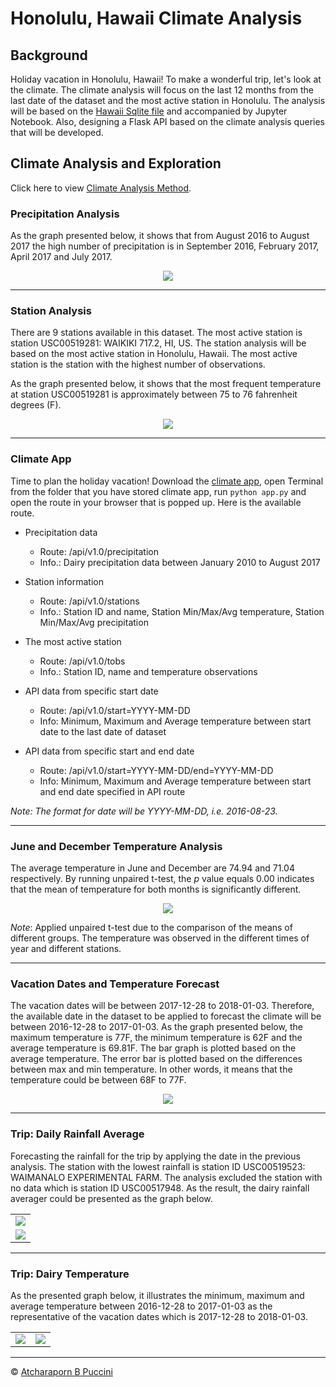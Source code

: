 # Honolulu, Hawaii Climate Analysis

## Background

Holiday vacation in Honolulu, Hawaii! To make a wonderful trip, let's look at the climate. The climate analysis will focus on the last 12 months from the last date of the dataset and the most active station in Honolulu. The analysis will be based on the [Hawaii Sqlite file](Resources/hawaii.sqlite) and accompanied by Jupyter Notebook. Also, designing a Flask API based on the climate analysis queries that will be developed. 

## Climate Analysis and Exploration

Click here to view [Climate Analysis Method](https://nbviewer.jupyter.org/github/abpuccini/sqlalchemy-challenge/blob/main/climate_honolulu.ipynb).   

### Precipitation Analysis

As the graph presented below, it shows that from August 2016 to August 2017 the high number of precipitation is in September 2016, February 2017, April 2017 and July 2017.


<p align='center'>
    <img src='Images/pd_bar_prcp_12m.png'/>
</p>

---
### Station Analysis

There are 9 stations available in this dataset. The most active station is station USC00519281: WAIKIKI 717.2, HI, US. The station analysis will be based on the most active station in Honolulu, Hawaii. The most active station is the station with the highest number of observations.

As the graph presented below, it shows that the most frequent temperature at station USC00519281 is approximately between 75 to 76 fahrenheit degrees (F).


<p align='center'>
    <img src='Images/hist_stUSC00519281.png'/>
</p>

---
### Climate App

Time to plan the holiday vacation! Download the [climate app](app.py), open Terminal from the folder that you have stored climate app, run `python app.py` and open the route in your browser that is popped up. Here is the available route.

- Precipitation data
    * Route: /api/v1.0/precipitation
    * Info.: Dairy precipitation data between January 2010 to August 2017 

- Station information
    * Route: /api/v1.0/stations
    * Info.: Station ID and name, Station Min/Max/Avg temperature, Station Min/Max/Avg precipitation  
    
- The most active station
    * Route: /api/v1.0/tobs
    * Info.: Station ID, name and temperature observations

- API data from specific start date
    * Route: /api/v1.0/start=YYYY-MM-DD
    * Info: Minimum, Maximum and Average temperature between start date to the last date of dataset

- API data from specific start and end date
    * Route: /api/v1.0/start=YYYY-MM-DD/end=YYYY-MM-DD
    * Info: Minimum, Maximum and Average temperature between start and end date specified in API route  

*Note: The format for date will be YYYY-MM-DD, i.e. 2016-08-23.*

---
### June and December Temperature Analysis

The average temperature in June and December are 74.94 and 71.04 respectively. By running unpaired t-test, the *p* value equals 0.00 indicates that the mean of temperature for both months is significantly different. 

<p align='center'>
    <img src='Images/jun_dec.png'/>
</p>

*Note*: Applied unpaired t-test due to the comparison of the means of different groups. The temperature was observed in the different times of year and different stations.

---
### Vacation Dates and Temperature Forecast

The vacation dates will be between 2017-12-28 to 2018-01-03. Therefore, the available date in the dataset to be applied to forecast the climate will be between 2016-12-28 to 2017-01-03. As the graph presented below, the maximum temperature is 77F, the minimum temperature is 62F and the average temperature is 69.81F. The bar graph is plotted based on the average temperature. The error bar is plotted based on the differences between max and min temperature. In other words, it means that the temperature could be between 68F to 77F.


<p align='center'>
    <img src='Images/bar_plot_with_error_bars.png'/>
</p>

---
### Trip: Daily Rainfall Average

Forecasting the rainfall for the trip by applying the date in the previous analysis. The station with the lowest rainfall is station ID USC00519523: WAIMANALO EXPERIMENTAL FARM. The analysis excluded the station with no data which is station ID USC00517948. As the result, the dairy rainfall averager could be presented as the graph below.


<table align=center>
    <tr>
        <td align=center><img src="Images/trip_plot_rainfall.png" ></td>
    </tr>
    <tr>
        <td align=center><img src='Images/rainfall_table.png' ></td>
    </tr>
 </table>


---
### Trip: Dairy Temperature

As the presented graph below, it illustrates the minimum, maximum and average temperature between 2016-12-28 to 2017-01-03 as the representative of the vacation dates which is 2017-12-28 to 2018-01-03. 

<table align=center>
    <tr>
        <td><img src="Images/temp_trip.png" ></td>
        <td><img src='Images/trip_plot.png' ></td>
    </tr>
 </table>

---

© [Atcharaporn B Puccini](https://www.linkedin.com/in/atcharaporn-puccini-233614118)